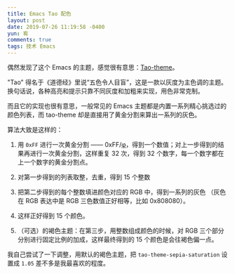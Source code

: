 ```yaml
---
title: Emacs Tao 配色
layout: post
date: 2019-07-26 11:19:58 -0400
yun: 宥
comments: true
tags: 技术 Emacs
---
```


偶然发现了这个 Emacs 的主题，感觉很有意思：[Tao-theme](https://github.com/11111000000/tao-theme-emacs)。

"Tao" 得名于《道德经》里说“五色令人目盲”，这是一款以灰度为主色调的主题。换句话说，各种高亮和提示只靠不同灰度和加粗来实现，用色非常克制。

而且它的实现也很有意思，一般常见的 Emacs 主题都是内置一系列精心挑选过的颜色列表，而 tao-theme 却是直接用了黄金分割来算出一系列的灰色。

算法大致是这样的：

1. 用 `0xFF` 进行一次黄金分割 —— 0xFF/[φ](https://zh.wikipedia.org/wiki/%E9%BB%84%E9%87%91%E5%88%86%E5%89%B2%E7%8E%87)，得到一个数值；对上一步得到的结果再进行一次黄金分割，这样重复 32 次，得到 32 个数字，每一个数字都在上一个数字的黄金分割点。

2. 对第一步得到的列表取整，去重，得到 15 个整数

3. 把第二步得到的每个整数填进颜色对应的 RGB 中，得到一系列的灰色 （灰色在 RGB 表达中是 RGB 三色数值正好相等，比如 0x808080）。

4. 这样正好得到 15 个颜色。

5. （可选）的褐色主题：在第三步，用整数组成颜色的时候，对 RGB 三个部分分别进行固定比例的加成，这样最终得到的 15 个颜色是会往褐色偏一点。

我自己尝试了一下调整，用默认的褐色主题，把 `tao-theme-sepia-saturation` 设置成 `1.05` 差不多是我最喜欢的程度。
